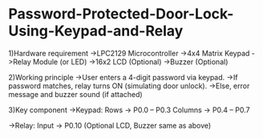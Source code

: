 # Password-Protected-Door-Lock-Using-Keypad-and-Relay
1)Hardware requirement 
->LPC2129 Microcontroller
->4x4 Matrix Keypad
->Relay Module (or LED)
->16x2 LCD (Optional)
->Buzzer (Optional)

2)Working principle 
->User enters a 4-digit password via keypad.
->If password matches, relay turns ON (simulating door unlock).
->Else, error message and buzzer sound (if attached)

3)Key component
->Keypad:
Rows → P0.0 – P0.3
Columns → P0.4 – P0.7

->Relay:
Input → P0.10
(Optional LCD, Buzzer same as above)


